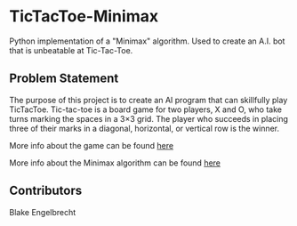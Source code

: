 # TicTacToe-Minimax

Python implementation of a "Minimax" algorithm. Used to create an A.I. bot that is unbeatable at Tic-Tac-Toe.

## Problem Statement
The purpose of this project is to create an AI program that can skillfully play
TicTacToe. Tic-tac-toe is a board game for two players, X and O, who take turns
marking the spaces in a 3×3 grid. The player who succeeds in placing three of
their marks in a diagonal, horizontal, or vertical row is the winner.

More info about the game can be found [here](https://en.wikipedia.org/wiki/Tic-tac-toe)

More info about the Minimax algorithm can be found [here](https://en.wikipedia.org/wiki/Minimax)







## Contributors
Blake Engelbrecht
